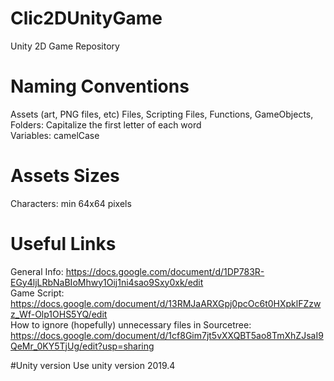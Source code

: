 # Clic2DUnityGame
Unity 2D Game Repository

# Naming Conventions
Assets (art, PNG files, etc) Files, Scripting Files, Functions, GameObjects, Folders: Capitalize the first letter of each word</br>
Variables: camelCase

# Assets Sizes
Characters: min 64x64 pixels

# Useful Links
General Info: https://docs.google.com/document/d/1DP783R-EGy4ljLRbNaBIoMhwy1Oij1ni4sao9Sxy0xk/edit</br>
Game Script: https://docs.google.com/document/d/13RMJaARXGpj0pcOc6t0HXpklFZzwz_Wf-Olp1OHS5YQ/edit</br>
How to ignore (hopefully) unnecessary files in Sourcetree: https://docs.google.com/document/d/1cf8Gim7jt5vXXQBT5ao8TmXhZJsaI9QeMr_0KY5TjUg/edit?usp=sharing

#Unity version
Use unity version 2019.4
